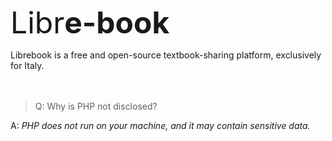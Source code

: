 <font size="7">Libr**e-book**</font>

Librebook is a free and open-source textbook-sharing platform, exclusively for Italy.
<br>
<br>
<br>
>Q: Why is PHP not disclosed?

A: *PHP does not run on your machine, and it may contain sensitive data.*